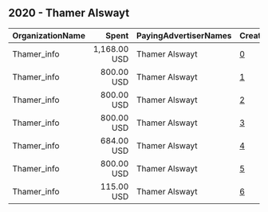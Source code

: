## 2020 - Thamer Alswayt 
|OrganizationName|Spent|PayingAdvertiserNames|CreativeUrls|Impressions|Genders|AgeBrackets|CountryCodes|BillingAddresses|CandidateBallotInformation|
|:---|---:|:---|:---|---:|:---|:---|:---|:---|:---|
|Thamer_info|1,168.00 USD|Thamer Alswayt|[0](https://www.snap.com/political-ads/asset/1e4ca67aed79a29193d46581d34c6e0c01b43cc88e119a58299022ebb51cb388?mediaType=mp4)|891,335||17+|kuwait|"Ardiya ,Farwaniya,2001,KW"||
|Thamer_info|800.00 USD|Thamer Alswayt|[1](https://www.snap.com/political-ads/asset/46727fff3b582683464ecea47c3171b263a3c94a1cca9950766e301f2745ee6d?mediaType=mp4)|473,468||17+|kuwait|"Ardiya ,Farwaniya,2001,KW"||
|Thamer_info|800.00 USD|Thamer Alswayt|[2](https://www.snap.com/political-ads/asset/f225dd6f8aba126e3e273bbaf3a7bcb6daa9d82343108edc713b5a391b50efa3?mediaType=mp4)|472,684||17+|kuwait|"Ardiya ,Farwaniya,2001,KW"||
|Thamer_info|800.00 USD|Thamer Alswayt|[3](https://www.snap.com/political-ads/asset/32454516c4dadb55f6156d35eb804ff46ee36e93fc50de665ad661b4d6fff40f?mediaType=mp4)|404,097||17+|kuwait|"Ardiya ,Farwaniya,2001,KW"||
|Thamer_info|684.00 USD|Thamer Alswayt|[4](https://www.snap.com/political-ads/asset/2d7eaf4e83de775932608a48de4aaac1c586dd01f6c1de9fde5fec19347377af?mediaType=mp4)|364,525||17+|kuwait|"Ardiya ,Farwaniya,2001,KW"||
|Thamer_info|800.00 USD|Thamer Alswayt|[5](https://www.snap.com/political-ads/asset/e602092d1bbc2f12c27f76e105f0075e3c5d276e89e7ea9e755e50a1d64a764f?mediaType=mp4)|285,756||17+|kuwait|"Ardiya ,Farwaniya,2001,KW"||
|Thamer_info|115.00 USD|Thamer Alswayt|[6](https://www.snap.com/political-ads/asset/905d6b57427df00508a3691240519339dd6aaa8297e8aa24907e5228bddaeef9?mediaType=mp4)|59,725||17+|kuwait|"Ardiya ,Farwaniya,2001,KW"||
